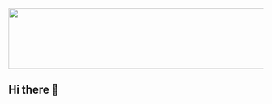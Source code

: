 <a href="https://github.com/devxb/gitanimals">
  <img
    src="https://render.gitanimals.org/lines/Kimsangwon0509"
    width="600"
    height="120"
  />
</a>
  

## Hi there 👋

<!--
**jerry-gse/jerry-gse** is a ✨ _special_ ✨ repository because its `README.md` (this file) appears on your GitHub profile.

Here are some ideas to get you started:

- 🔭 I’m currently working on ...
- 🌱 I’m currently learning ...
- 👯 I’m looking to collaborate on ...
- 🤔 I’m looking for help with ...
- 💬 Ask me about ...
- 📫 How to reach me: ...
- 😄 Pronouns: ...
- ⚡ Fun fact: ...
-->
